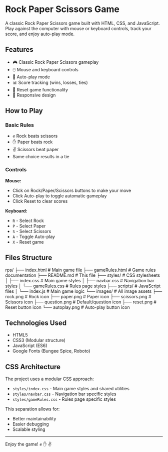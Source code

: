 # Rock Paper Scissors Game

A classic Rock Paper Scissors game built with HTML, CSS, and JavaScript. Play against the computer with mouse or keyboard controls, track your score, and enjoy auto-play mode.

## Features

- 🎮 Classic Rock Paper Scissors gameplay
- 🖱️ Mouse and keyboard controls
- 🤖 Auto-play mode
- 📊 Score tracking (wins, losses, ties)
- 🔄 Reset game functionality
- 📱 Responsive design

## How to Play

### Basic Rules

- ✊ Rock beats scissors
- ✋ Paper beats rock
- ✌️ Scissors beat paper
- Same choice results in a tie

### Controls

**Mouse:**

- Click on Rock/Paper/Scissors buttons to make your move
- Click Auto-play to toggle automatic gameplay
- Click Reset to clear scores

**Keyboard:**

- `R` - Select Rock
- `P` - Select Paper
- `S` - Select Scissors
- `A` - Toggle Auto-play
- `X` - Reset game

## Files Structure

rps/
├── index.html # Main game file
├── gameRules.html # Game rules documentation
├── README.md # This file
├── styles/ # CSS stylesheets
│ ├── index.css # Main game styles
│ ├── navbar.css # Navigation bar styles
│ └── gameRules.css # Rules page styles
├── scripts/ # JavaScript files
│ └── index.js # Main game logic
└── images/ # All image assets
├── rock.png # Rock icon
├── paper.png # Paper icon
├── scissors.png # Scissors icon
├── question.png # Default/question icon
├── reset.png # Reset button icon
└── autoplay.png # Auto-play button icon

## Technologies Used

- HTML5
- CSS3 (Modular structure)
- JavaScript (ES6)
- Google Fonts (Bungee Spice, Roboto)

## CSS Architecture

The project uses a modular CSS approach:

- `styles/index.css` - Main game styles and shared utilities
- `styles/navbar.css` - Navigation bar specific styles
- `styles/gameRules.css` - Rules page specific styles

This separation allows for:

- Better maintainability
- Easier debugging
- Scalable styling

---

Enjoy the game! ✊ ✋ ✌️

